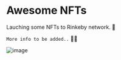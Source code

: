 # Awesome NFTs

Lauching some NFTs to Rinkeby network. 🚀

`More info to be added..` 👨‍💻

![image](https://user-images.githubusercontent.com/12386682/154474795-9de23014-f2ee-4d16-bdb7-b1e9b45bdc24.png)
